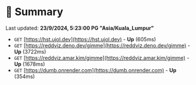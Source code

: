 # 📖 Summary
Last updated: **23/9/2024, 5:23:00 PG "Asia/Kuala_Lumpur"**

- `GET` [https://hst.ujol.dev](https://hst.ujol.dev) - **Up** (605ms)
- `GET` [https://reddviz.deno.dev/gimme](https://reddviz.deno.dev/gimme) - **Up** (3722ms)
- `GET` [https://reddviz.amar.kim/gimme](https://reddviz.amar.kim/gimme) - **Up** (1678ms)
- `GET` [https://dumb.onrender.com](https://dumb.onrender.com) - **Up** (354ms)
